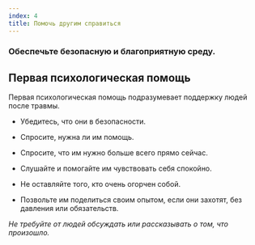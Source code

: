 ```yaml
---
index: 4
title: Помочь другим справиться
---
```

### Обеспечьте безопасную и благоприятную среду.

## Первая психологическая помощь

Первая психологическая помощь подразумевает поддержку людей после травмы.

*   Убедитесь, что они в безопасности.

*   Спросите, нужна ли им помощь.

*   Спросите, что им нужно больше всего прямо сейчас.

*   Слушайте и помогайте им чувствовать себя спокойно.

*   Не оставляйте того, кто очень огорчен собой.

*   Позвольте им поделиться своим опытом, если они захотят, без давления или обязательств.

_Не требуйте от людей обсуждать или рассказывать о том, что произошло._